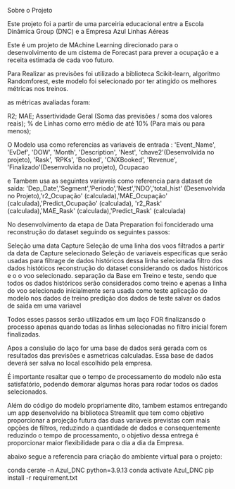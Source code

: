 
Sobre o Projeto

Este projeto foi a partir de uma parceiria educacional entre a Escola Dinâmica Group (DNC) e a Empresa Azul Linhas Aéreas

Este é um projeto de MAchine Learning direcionado para o desenvolvimento de um cistema de Forecast para prever a ocupação e a receita estimada de cada voo futuro.

Para Realizar as previsões foi utilizado a biblioteca Scikit-learn, algoritmo Randomforest, este modelo foi selecionado por ter atingido os melhores métricas nos treinos.

as métricas avaliadas foram:

R2;
MAE;
Assertividade Geral (Soma das previsões / soma dos valores reais);
% de Linhas como erro médio de até 10% (Para mais ou para menos);

O Modelo usa como referencias as variaveis de entrada : 'Event_Name', 'EvDef', 'DOW', 'Month', 'Description', 'Nest', 'chave2'(Desenvolvida no projeto), 'Rask', 'RPKs', 'Booked', 'CNXBooked', 'Revenue', 'Finalizado'(Desenvolvida no projeto), Ocupacao

e Tambem usa as seguintes variaveis como referencia para dataset de saida: 'Dep_Date','Segment','Periodo','Nest','NDO','total_hist' (Desenvolvida no Projeto),'r2_Ocupação' (calculada),'MAE_Ocupação' (calculada),'Predict_Ocupação' (calculada), 'r2_Rask' (calculada),'MAE_Rask' (calculada),'Predict_Rask' (calculada)

No desenvolvimento da etapa de Data Preparation foi fonciderado uma reconstrução do dataset seguindo os seguintes passos:

Seleção uma data Capture
Seleção de uma linha dos voos filtrados a partir da data de Capture selecionado
Seleção de variaveis especificas que serão usadas para filtrage de dados históricos dessa linha selecionada
filtro dos dados históticos
reconstrução do dataset considerando os dados históricos e o o voo selecionado.
separação da Base em Treino e teste, sendo que todos os dados históricos serão considerados como treino e apenas a linha do voo selecionado inicialmente sera usada como teste
aplicação do modelo nos dados de treino
predição dos dados de teste
salvar os dados de saida em uma variavel

Todos esses passos serão utilizados em um laço FOR finalizansdo o processo apenas quando todas as linhas selecionadas no filtro inicial forem finalizadas.

Apos a consluão do laço for uma base de dados será gerada com os resultados das previsões e asmetricas calculadas.
Essa base de dados deverá ser salva no local escolhido pela empresa.

É importante resaltar que o tempo de processamento do modelo não esta satisfatório, podendo demorar algumas horas para rodar todos os dados selecionados.


Além do código do modelo propriamente dito, tambem estamos entregando um app desenvolvido na biblioteca Streamlit que tem como objetivo proporcionar a projeção futura das duas variaveis previstas com mais opções de filtros, reduzindo a quantidade de dados e consequentemente reduzindo o tempo de processamento, o objetivo dessa entrega é proporcionar maior flexibilidade para o dia a dia da Empresa.




abaixo segue a referencia para criação do ambiente virtual para o projeto:


conda cerate -n Azul_DNC python=3.9.13
conda activate Azul_DNC
pip install -r requirement.txt


   



